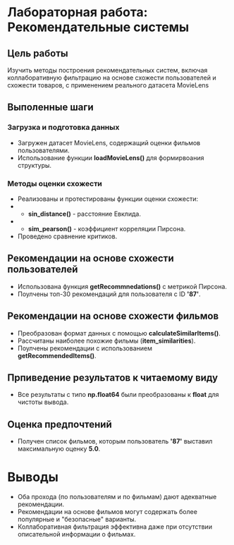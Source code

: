 # Лабораторная работа: Рекомендательные системы

## Цель работы
Изучить методы построения рекомендательных систем, включая коллаборативную фильтрацию на основе схожести пользователей и схожести товаров, с применением реального датасета MovieLens

## Выполенные шаги
### Загрузка и подготовка данных
- Загружен датасет MovieLens, содержащий оценки фильмов пользователями.
- Использование функции **loadMovieLens()** для формирвоания структуры.

### Методы оценки схожести
- Реализованы и протестированы функции оценки схожести:
- - **sin_distance()** - расстояние Евклида.
- - **sim_pearson()** - коэффициент корреляции Пирсона.
- Проведено сравнение критиков.

## Рекомендации на основе схожести пользователей
- Использована функция **getRecommnedations()** с метрикой Пирсона.
- Поулчены топ-30 рекомендаций для пользователя с ID **'87'**.

## Рекомендации на основе схожести фильмов
- Преобразован формат данных с помощью **calculateSimilarItems()**.
- Рассчитаны наиболее похожие фильмы (**item_similarities**).
- Поулчены рекомендации с использованием **getRecommendedItems()**.

## Прпиведение результатов к читаемому виду
- Все результаты с типо **np.float64** были преобразованы к **float** для чистоты вывода.

## Оценка предпочтений
- Получен список фильмов, которым пользователь **'87'** выставил максимальную оценку **5.0**.

# Выводы
- Оба прохода (по пользователям и по фильмам) дают адекватные рекомендации.
- Рекомендации на основе фильмов могут содержать более популярные и "безопасные" варианты.
- Коллаборативная фильтрация эффективна даже при отсутствии описательной информации о фильмах.

